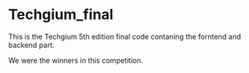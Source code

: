 # Techgium_final

This is the Techgium 5th edition final code contaning the forntend and backend part.

We were the winners in this competition.
